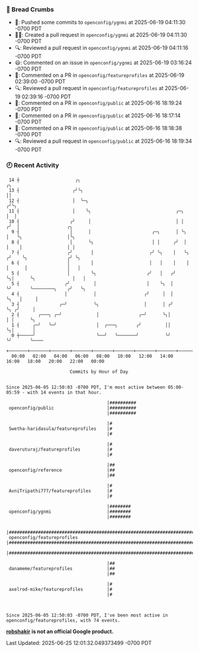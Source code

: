 ### 🍞 Bread Crumbs

 * 🚢: Pushed some commits to `openconfig/ygnmi` at 2025-06-19 04:11:30 -0700 PDT
 * ✍🏼: Created a pull request in `openconfig/ygnmi` at 2025-06-19 04:11:30 -0700 PDT
 * 🔍: Reviewed a pull request in  `openconfig/ygnmi` at 2025-06-19 04:11:16 -0700 PDT
 * 😃: Commented on an issue in `openconfig/ygnmi` at 2025-06-19 03:16:24 -0700 PDT
 * 💬: Commented on a PR in  `openconfig/featureprofiles` at 2025-06-19 02:39:00 -0700 PDT
 * 🔍: Reviewed a pull request in  `openconfig/featureprofiles` at 2025-06-19 02:39:16 -0700 PDT
 * 💬: Commented on a PR in  `openconfig/public` at 2025-06-16 18:19:24 -0700 PDT
 * 💬: Commented on a PR in  `openconfig/public` at 2025-06-16 18:17:14 -0700 PDT
 * 💬: Commented on a PR in  `openconfig/public` at 2025-06-16 18:18:38 -0700 PDT
 * 🔍: Reviewed a pull request in  `openconfig/public` at 2025-06-16 18:19:34 -0700 PDT

### 🕘 Recent Activity
```
 14 ┼                     ╭╮                                             ╭╮
 13 ┤                    ╭╯╰╮                                            ││
 12 ┤                    │  ╰─╮                                         ╭╯╰╮
 11 ┤                    │    ╰╮                                ╭─╮     │  │
 10 ┤                   ╭╯     │                                │ │    ╭╯  │                  ╭╮
  9 ┤                   │      │                       ╭─╮      │ ╰╮   │   ╰╮                 │╰╮
  8 ┤                   │      ╰╮                      │ │     ╭╯  │   │    │                 │ │
  7 ┤                  ╭╯       │                     ╭╯ ╰╮    │   ╰╮ ╭╯    ╰╮               ╭╯ ╰╮
  6 ┤                  │        │                     │   │    │    │ │      │               │   │
  5 ┤                  │        ╰╮                   ╭╯   │   ╭╯    ╰╮│      ╰╮              │   │
  5 ┤                 ╭╯         │                   │    ╰╮  │      ╰╯       ╰────────╮    ╭╯   ╰╮
  4 ┤                 │          │                  ╭╯     │  │                        ╰╮   │     │
  3 ┤               ╭─╯          ╰╮                 │      │ ╭╯                         ╰╮ ╭╯     │
  2 ┤       ╭───╮ ╭─╯             │               ╭─╯      ╰╮│                           │ │      ╰╮
  1 ┤     ╭─╯   ╰─╯               │  ╭───╮       ╭╯         ││                           ╰╮│       │
  0 ┼─────╯                       ╰──╯   ╰───────╯          ╰╯                            ╰╯       ╰────
    +───────+───────+───────+───────+───────+───────+───────+───────+───────+───────+───────+───────+────
  00:00   02:00   04:00   06:00   08:00   10:00   12:00   14:00   16:00   18:00   20:00   22:00   00:00   

						Commits by Hour of Day


Since 2025-06-05 12:50:03 -0700 PDT, I'm most active between 05:00-05:59 - with 14 events in that hour.

```



```
                                      |##########
 openconfig/public                    |##########
                                      |##########

                                      |#
 Swetha-haridasula/featureprofiles    |#
                                      |#

                                      |#
 daveruturaj/featureprofiles          |#
                                      |#

                                      |##
 openconfig/reference                 |##
                                      |##

                                      |#
 AvniTripathi777/featureprofiles      |#
                                      |#

                                      |########
 openconfig/ygnmi                     |########
                                      |########

                                      |##########################################################################
 openconfig/featureprofiles           |##########################################################################
                                      |##########################################################################

                                      |##
 danameme/featureprofiles             |##
                                      |##

                                      |#
 axelrod-mike/featureprofiles         |#
                                      |#



Since 2025-06-05 12:50:03 -0700 PDT, I've been most active in openconfig/featureprofiles, with 74 events.

```
**[robshakir](mailto:robjs@google.com) is not an official Google product.**  


Last Updated: 2025-06-25 12:01:32.049373499 -0700 PDT
